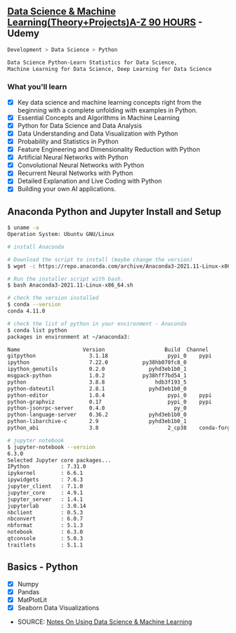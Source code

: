 ## [Data Science & Machine Learning(Theory+Projects)A-Z 90 HOURS](https://www.udemy.com/course/python-for-machine-learning-data-science-masterclass/) - Udemy

```Bash
Development > Data Science > Python

Data Science Python-Learn Statistics for Data Science, 
Machine Learning for Data Science, Deep Learning for Data Science
```

### What you'll learn
- [x] Key data science and machine learning concepts right from the beginning with a complete unfolding with examples in Python.
- [x] Essential Concepts and Algorithms in Machine Learning
- [x] Python for Data Science and Data Analysis
- [x] Data Understanding and Data Visualization with Python
- [x] Probability and Statistics in Python
- [x] Feature Engineering and Dimensionality Reduction with Python
- [x] Artificial Neural Networks with Python
- [x] Convolutional Neural Networks with Python
- [x] Recurrent Neural Networks with Python
- [x] Detailed Explanation and Live Coding with Python
- [x] Building your own AI applications.

## Anaconda Python and Jupyter Install and Setup

```bash
$ uname -a
Operation System: Ubuntu GNU/Linux

# install Anaconda

# Download the script to install (maybe change the version)
$ wget -c https://repo.anaconda.com/archive/Anaconda3-2021.11-Linux-x86_64.sh

# Run the installer script with bash.
$ bash Anaconda3-2021.11-Linux-x86_64.sh

# check the version installed
$ conda --version
conda 4.11.0

# check the list of python in your environment - Anaconda
$ conda list python
packages in environment at ~/anaconda3:

Name                    Version                   Build  Channel
gitpython                 3.1.18                   pypi_0    pypi
ipython                   7.22.0           py38hb070fc8_0  
ipython_genutils          0.2.0              pyhd3eb1b0_1  
msgpack-python            1.0.2            py38hff7bd54_1  
python                    3.8.8                hdb3f193_5  
python-dateutil           2.8.1              pyhd3eb1b0_0  
python-editor             1.0.4                    pypi_0    pypi
python-graphviz           0.17                     pypi_0    pypi
python-jsonrpc-server     0.4.0                      py_0  
python-language-server    0.36.2             pyhd3eb1b0_0  
python-libarchive-c       2.9                pyhd3eb1b0_1  
python_abi                3.8                      2_cp38    conda-forge

# jupyter notebook
$ jupyter-notebook --version
6.3.0
Selected Jupyter core packages...
IPython          : 7.31.0
ipykernel        : 6.6.1
ipywidgets       : 7.6.3
jupyter_client   : 7.1.0
jupyter_core     : 4.9.1
jupyter_server   : 1.4.1
jupyterlab       : 3.0.14
nbclient         : 0.5.3
nbconvert        : 6.0.7
nbformat         : 5.1.3
notebook         : 6.3.0
qtconsole        : 5.0.3
traitlets        : 5.1.1
```

## Basics - Python

- [x] Numpy
- [x] Pandas
- [x] MatPlotLit
- [x] Seaborn Data Visualizations

- SOURCE: [Notes On Using
Data Science & Machine Learning](https://chrisalbon.com/#machine_learning)

